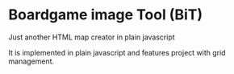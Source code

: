 # Boardgame image Tool (BiT)
Just another HTML map creator in plain javascript

It is implemented in plain javascript and features project with grid management.
